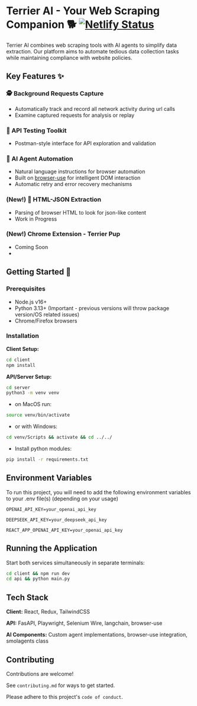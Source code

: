 # Terrier AI - Your Web Scraping Companion 🐕 [![Netlify Status](https://api.netlify.com/api/v1/badges/ee4d5468-c54e-4c70-8711-02cc2115339b/deploy-status)](https://app.netlify.com/sites/terrier-hunt/deploys)

Terrier AI combines web scraping tools with AI agents to simplify data extraction. Our platform aims to automate tedious data collection tasks while maintaining compliance with website policies.

## Key Features ✨

### 🕵️ Background Requests Capture
- Automatically track and record all network activity during url calls
- Examine captured requests for analysis or replay

### 🔧 API Testing Toolkit
- Postman-style interface for API exploration and validation

### 🤖 AI Agent Automation
- Natural language instructions for browser automation
- Built on [browser-use](https://browser-use.com/) for intelligent DOM interaction
- Automatic retry and error recovery mechanisms

### (New!) 📄 HTML-JSON Extraction
- Parsing of browser HTML to look for json-like content
- Work in Progress

### (New!) Chrome Extension - Terrier Pup
- Coming Soon
- 
## Getting Started 🚀

### Prerequisites
- Node.js v16+
- Python 3.13+ (Important - previous versions will throw package version/OS related issues)
- Chrome/Firefox browsers

### Installation

**Client Setup:**
```bash
cd client
npm install
```
**API/Server Setup:**
```bash
cd server
python3 -m venv venv
```
- on MacOS run:
```bash
source venv/bin/activate
```

- or with Windows:
```bash
cd venv/Scripts && activate && cd ../../
```

- Install python modules:
```bash
pip install -r requirements.txt
```


## Environment Variables

To run this project, you will need to add the following environment variables to your .env file(s) (depending on your usage)

`OPENAI_API_KEY=your_openai_api_key`

`DEEPSEEK_API_KEY=your_deepseek_api_key`

`REACT_APP_OPENAI_API_KEY=your_openai_api_key`

## Running the Application
Start both services simultaneously in separate terminals:
```bash
cd client && npm run dev
cd api && python main.py
```

## Tech Stack

**Client:** React, Redux, TailwindCSS

**API:** FasAPI, Playwright, Selenium Wire, langchain, browser-use

**AI Components:** Custom agent implementations, browser-use integration, smolagents class


## Contributing

Contributions are welcome!

See `contributing.md` for ways to get started.

Please adhere to this project's `code of conduct`.


